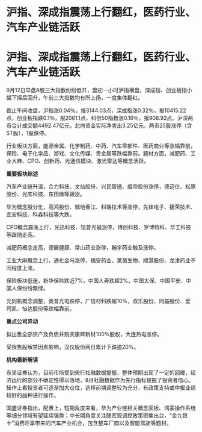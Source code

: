 # 沪指、深成指震荡上行翻红，医药行业、汽车产业链活跃

# 沪指、深成指震荡上行翻红，医药行业、汽车产业链活跃

9月12日早盘A股三大指数纷纷低开，盘初一小时沪指横盘，深成指、创业板指小幅下探后回升，午前三大指数均有所上扬，一度集体翻红。

截止午间收盘，沪指涨0.04％，报3144.03点，深成指涨0.32％，报10415.22点，创业板指跌0.1％，报2061.1点，科创50指数涨0.16％，报908.92点。沪深两市合计成交额4492.47亿元，北向资金实际净卖出3.25亿元。两市25股涨停（含ST股），1股跌停。

行业板块方面，能源金属、化学制药、中药、汽车零部件、医药商业等涨幅靠前，保险、电子化学品、游戏、文化传媒、贵金属等跌幅靠前。题材方面，减肥药、工业大麻、CPO、创新药、光通信模块、激光雷达等概念活跃。

**重要板块综述**

汽车产业链升温，合力科技、文灿股份、兴民智通、威帝股份涨停，德迈仕、松原股份、光库科技、东田微等跟涨。

华为概念股分化，高鸿股份、城地香江、科瑞技术等涨停，先锋电子、捷荣技术、宜安科技、科森科技等大跌。

CPO概念震荡上行，光迅科技、铭普光磁涨停，博创科技、罗博特科、华工科技等跟随走高。

减肥药概念走高，德展健康、常山药业涨停，翰宇药业触及涨停。

工业大麻概念上行，通化金马涨停，福安药业、莱茵生物、顺灏股份、龙津药业不同程度上涨。

保险板块低迷，新华保险跌近7%，中国人寿跌超2%，中国太保、中国平安、中国人保纷纷飘绿。

光刻机概念调整，奥普光电跌停，广信材料跌超10%，双乐股份、同益股份、爱司凯、怡达股份等跌幅靠前。

**重点公司异动**

拟出售全部资产及负债并购买康辉新材100%股权，大连热电涨停。

受限售股解禁因素影响，汉仪股份两日累计下跌逾20%。

**机构最新解读**

东吴证券认为，目前市场受到央行社融数据提振，整体预期出现了一定的回暖，经济运行的部分不确定性得以落地，8月社融数据作为先行指标提振了投资者信心。操作上看投资者可逐渐加大仓位，选择前期调整较为充分，有政策支持或中报业绩较好的品种进行操作。

国盛证券指出，配置上，短期角度来看，华为产业链相关概念面板、鸿蒙操作系统等细分领域有望延续强势；中长期角度关注随宏观调控政策密集出台，“金九银十”消费旺季带来的汽车产业机会，包含整车厂商以及智能驾驶等题材。

